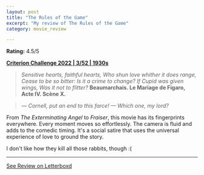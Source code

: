 ```yaml
---
layout: post
title: "The Rules of the Game"
excerpt: "My review of The Rules of the Game"
category: movie_review

---
```


**Rating:** 4.5/5

<b><a href="https://boxd.it/q4PJa/detail" title="Criterion Challenge 2022 | 3/52 | 1930s">Criterion Challenge 2022 | 3/52 | 1930s</a></b>

<blockquote>
<i>Sensitive hearts, faithful hearts,
Who shun love whither it does range,
Cease to be so bitter:
Is it a crime to change?
If Cupid was given wings,
Was it not to flitter?</i>
<b>Beaumarchais. Le Mariage de Figaro, Acte IV. Scène X.</b></blockquote>
<blockquote><i>— Cornell, put an end to this farce!
</i><i>— Which one, my lord?</i></blockquote>
From <i>The Exterminating Angel</i> to <i>Fraiser</i>, this movie has its fingerprints everywhere. Every moment moves so effortlessly. The camera is fluid and adds to the comedic timing. It's a social satire that uses the universal experience of love to ground the story.

I don't like how they kill all those rabbits, though :(

<hr>

[See Review on Letterboxd](https://boxd.it/6nKW3z)
